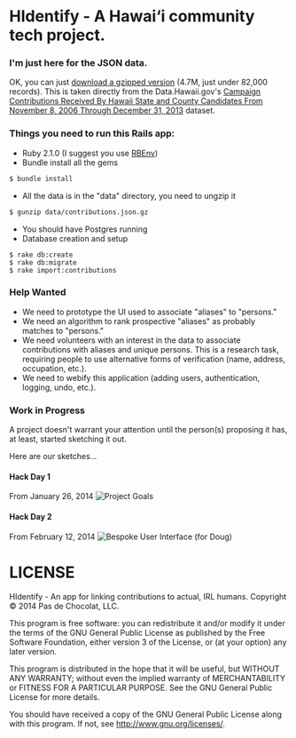 # HIdentify - A Hawai‘i community tech project.

### I'm just here for the JSON data.

OK, you can just [download a gzipped version](https://github.com/PasDeChocolat/HIdentity/raw/master/data/contributions.json.gz) (4.7M, just under 82,000 records). This is taken directly from the Data.Hawaii.gov's [Campaign Contributions Received By Hawaii State and County Candidates From November 8, 2006 Through December 31, 2013](https://data.hawaii.gov/Community/Campaign-Contributions-Received-By-Hawaii-State-an/jexd-xbcg) dataset.

### Things you need to run this Rails app:
* Ruby 2.1.0 (I suggest you use [RBEnv](https://github.com/sstephenson/rbenv))
* Bundle install all the gems

```` bash
$ bundle install
````

* All the data is in the "data" directory, you need to ungzip it

```` bash
$ gunzip data/contributions.json.gz
````

* You should have Postgres running
* Database creation and setup

````
$ rake db:create
$ rake db:migrate
$ rake import:contributions
````


### Help Wanted

* We need to prototype the UI used to associate "aliases" to "persons."
* We need an algorithm to rank prospective "aliases" as probably matches to "persons."
* We need volunteers with an interest in the data to associate contributions with aliases and unique persons. This is a research task, requiring people to use alternative forms of verification (name, address, occupation, etc.).
* We need to webify this application (adding users, authentication, logging, undo, etc.).

### Work in Progress

A project doesn't warrant your attention until the person(s) proposing it has, at least, started sketching it out.

Here are our sketches...

#### Hack Day 1
From January 26, 2014
![Project Goals](https://raw.github.com/PasDeChocolat/HIdentify/master/work/whiteboard_hack_day_1.png)

#### Hack Day 2
From February 12, 2014
![Bespoke User Interface (for Doug)](https://raw.github.com/PasDeChocolat/HIdentify/master/work/whiteboard_hack_day_2.jpg)

# LICENSE

HIdentify - An app for linking contributions to actual, IRL humans.
Copyright © 2014 Pas de Chocolat, LLC.

This program is free software: you can redistribute it and/or modify
it under the terms of the GNU General Public License as published by
the Free Software Foundation, either version 3 of the License, or
(at your option) any later version.

This program is distributed in the hope that it will be useful,
but WITHOUT ANY WARRANTY; without even the implied warranty of
MERCHANTABILITY or FITNESS FOR A PARTICULAR PURPOSE.  See the
GNU General Public License for more details.

You should have received a copy of the GNU General Public License
along with this program.  If not, see <http://www.gnu.org/licenses/>.

